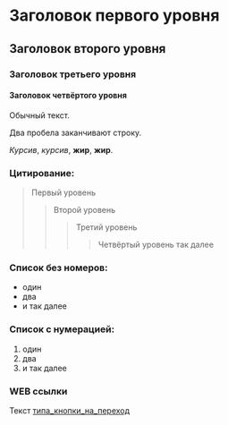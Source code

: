 # Заголовок первого уровня
## Заголовок второго уровня
### Заголовок третьего уровня
#### Заголовок четвёртого уровня  

Обычный текст.

Два пробела заканчивают строку.  

*Курсив*, _курсив_, **жир**, __жир__.  

### Цитирование:  
> Первый уровень  
>> Второй уровень
>>> Третий уровень
>>>>Четвёртый уровень так далее

### Список без номеров:
* один
* два
* и так далее

### Список с нумерацией:
1. один
2. два
3. и так далее

### WEB ссылки
Текст [типа_кнопки_на_переход]('Ссылка_на_сайт' 'Всплывающая подсказка')
